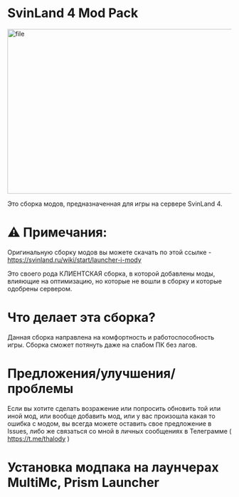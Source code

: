 # SvinLand 4 Mod Pack
<img width="773" height="370" alt="file" src="https://github.com/user-attachments/assets/b7abd519-d425-4e43-b85b-8745c51bd9f6" />

Это сборка модов, предназначенная для игры на сервере SvinLand 4. 

# ⚠️ Примечания: 
Оригинальную сборку модов вы можете скачать по этой ссылке - https://svinland.ru/wiki/start/launcher-i-mody

Это своего рода КЛИЕНТСКАЯ сборка, в которой добавлены моды, влияющие на оптимизацию, но которые не вошли в сборку и которые одобрены сервером. 

# Что делает эта сборка?
Данная сборка направлена на комфортность и работоспособность игры. Сборка сможет потянуть даже на слабом ПК без лагов.

# Предложения/улучшения/проблемы
Если вы хотите сделать возражение или попросить обновить той или иной мод, или вообще добавить мод, или у вас произошла какая то ошибка с модом, вы всегда можете оставить свое предложение в Issues, либо же связаться со мной в личных сообщениях в Телеграмме ( https://t.me/thalody )

# Установка модпака на лаунчерах MultiMc, Prism Launcher
